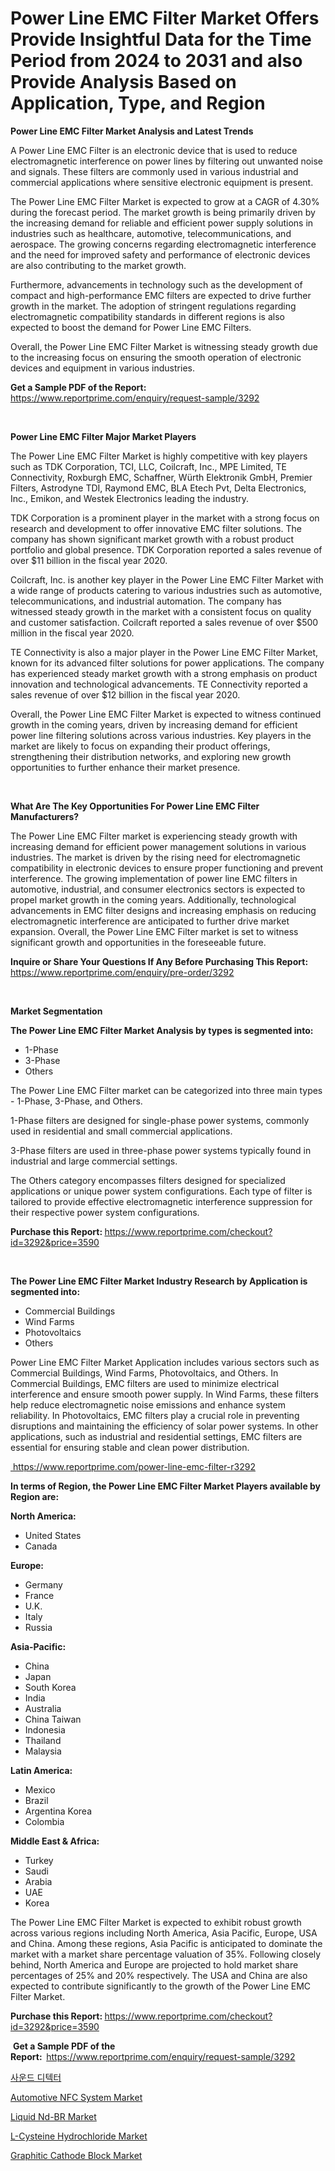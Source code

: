 <p><h1>Power Line EMC Filter Market Offers Provide Insightful Data for the Time Period from 2024 to 2031 and also Provide Analysis Based on Application, Type, and Region</h1></p><p><strong>Power Line EMC Filter Market Analysis and Latest Trends</strong></p>
<p><p>A Power Line EMC Filter is an electronic device that is used to reduce electromagnetic interference on power lines by filtering out unwanted noise and signals. These filters are commonly used in various industrial and commercial applications where sensitive electronic equipment is present.</p><p>The Power Line EMC Filter Market is expected to grow at a CAGR of 4.30% during the forecast period. The market growth is being primarily driven by the increasing demand for reliable and efficient power supply solutions in industries such as healthcare, automotive, telecommunications, and aerospace. The growing concerns regarding electromagnetic interference and the need for improved safety and performance of electronic devices are also contributing to the market growth.</p><p>Furthermore, advancements in technology such as the development of compact and high-performance EMC filters are expected to drive further growth in the market. The adoption of stringent regulations regarding electromagnetic compatibility standards in different regions is also expected to boost the demand for Power Line EMC Filters.</p><p>Overall, the Power Line EMC Filter Market is witnessing steady growth due to the increasing focus on ensuring the smooth operation of electronic devices and equipment in various industries.</p></p>
<p><strong>Get a Sample PDF of the Report:&nbsp;</strong> <a href="https://www.reportprime.com/enquiry/request-sample/3292">https://www.reportprime.com/enquiry/request-sample/3292</a></p>
<p>&nbsp;</p>
<p><strong>Power Line EMC Filter Major Market Players</strong></p>
<p><p>The Power Line EMC Filter Market is highly competitive with key players such as TDK Corporation, TCI, LLC, Coilcraft, Inc., MPE Limited, TE Connectivity, Roxburgh EMC, Schaffner, Würth Elektronik GmbH, Premier Filters, Astrodyne TDI, Raymond EMC, BLA Etech Pvt, Delta Electronics, Inc., Emikon, and Westek Electronics leading the industry. </p><p>TDK Corporation is a prominent player in the market with a strong focus on research and development to offer innovative EMC filter solutions. The company has shown significant market growth with a robust product portfolio and global presence. TDK Corporation reported a sales revenue of over $11 billion in the fiscal year 2020.</p><p>Coilcraft, Inc. is another key player in the Power Line EMC Filter Market with a wide range of products catering to various industries such as automotive, telecommunications, and industrial automation. The company has witnessed steady growth in the market with a consistent focus on quality and customer satisfaction. Coilcraft reported a sales revenue of over $500 million in the fiscal year 2020.</p><p>TE Connectivity is also a major player in the Power Line EMC Filter Market, known for its advanced filter solutions for power applications. The company has experienced steady market growth with a strong emphasis on product innovation and technological advancements. TE Connectivity reported a sales revenue of over $12 billion in the fiscal year 2020.</p><p>Overall, the Power Line EMC Filter Market is expected to witness continued growth in the coming years, driven by increasing demand for efficient power line filtering solutions across various industries. Key players in the market are likely to focus on expanding their product offerings, strengthening their distribution networks, and exploring new growth opportunities to further enhance their market presence.</p></p>
<p>&nbsp;</p>
<p><strong>What Are The Key Opportunities For Power Line EMC Filter Manufacturers?</strong></p>
<p><p>The Power Line EMC Filter market is experiencing steady growth with increasing demand for efficient power management solutions in various industries. The market is driven by the rising need for electromagnetic compatibility in electronic devices to ensure proper functioning and prevent interference. The growing implementation of power line EMC filters in automotive, industrial, and consumer electronics sectors is expected to propel market growth in the coming years. Additionally, technological advancements in EMC filter designs and increasing emphasis on reducing electromagnetic interference are anticipated to further drive market expansion. Overall, the Power Line EMC Filter market is set to witness significant growth and opportunities in the foreseeable future.</p></p>
<p><strong>Inquire or Share Your Questions If Any Before Purchasing This Report:</strong> <a href="https://www.reportprime.com/enquiry/pre-order/3292">https://www.reportprime.com/enquiry/pre-order/3292</a></p>
<p>&nbsp;</p>
<p><strong>Market Segmentation</strong></p>
<p><strong>The Power Line EMC Filter Market Analysis by types is segmented into:</strong></p>
<p><ul><li>1-Phase</li><li>3-Phase</li><li>Others</li></ul></p>
<p><p>The Power Line EMC Filter market can be categorized into three main types - 1-Phase, 3-Phase, and Others.  </p><p>1-Phase filters are designed for single-phase power systems, commonly used in residential and small commercial applications.  </p><p>3-Phase filters are used in three-phase power systems typically found in industrial and large commercial settings.  </p><p>The Others category encompasses filters designed for specialized applications or unique power system configurations. Each type of filter is tailored to provide effective electromagnetic interference suppression for their respective power system configurations.</p></p>
<p><strong>Purchase this Report:&nbsp;</strong><a href="https://www.reportprime.com/checkout?id=3292&price=3590">https://www.reportprime.com/checkout?id=3292&price=3590</a></p>
<p>&nbsp;</p>
<p><strong>The Power Line EMC Filter Market Industry Research by Application is segmented into:</strong></p>
<p><ul><li>Commercial Buildings</li><li>Wind Farms</li><li>Photovoltaics</li><li>Others</li></ul></p>
<p><p>Power Line EMC Filter Market Application includes various sectors such as Commercial Buildings, Wind Farms, Photovoltaics, and Others. In Commercial Buildings, EMC filters are used to minimize electrical interference and ensure smooth power supply. In Wind Farms, these filters help reduce electromagnetic noise emissions and enhance system reliability. In Photovoltaics, EMC filters play a crucial role in preventing disruptions and maintaining the efficiency of solar power systems. In other applications, such as industrial and residential settings, EMC filters are essential for ensuring stable and clean power distribution.</p></p>
<p><a href="https://www.reportprime.com/power-line-emc-filter-r3292">&nbsp;https://www.reportprime.com/power-line-emc-filter-r3292</a></p>
<p><strong>In terms of Region, the Power Line EMC Filter Market Players available by Region are:</strong></p>
<p>
    <p> <strong> North America: </strong>
        <ul>
            <li>United States</li>
            <li>Canada</li>
        </ul>
        </p> 
    <p> <strong> Europe: </strong>
        <ul>
            <li>Germany</li>
            <li>France</li>
            <li>U.K.</li>
            <li>Italy</li>
            <li>Russia</li>
        </ul>
        </p> 
    <p> <strong> Asia-Pacific: </strong>
        <ul>
            <li>China</li>
            <li>Japan</li>
            <li>South Korea</li>
            <li>India</li>
            <li>Australia</li>
            <li>China Taiwan</li>
            <li>Indonesia</li>
            <li>Thailand</li>
            <li>Malaysia</li>
        </ul>
        </p> 
    <p> <strong> Latin America: </strong>
        <ul>
            <li>Mexico</li>
            <li>Brazil</li>
            <li>Argentina Korea</li>
            <li>Colombia</li>
        </ul>
        </p> 
    <p> <strong> Middle East & Africa: </strong>
        <ul>
            <li>Turkey</li>
            <li>Saudi</li>
            <li>Arabia</li>
            <li>UAE</li>
            <li>Korea</li>
        </ul>
    </p>
    </p>
<p><p>The Power Line EMC Filter Market is expected to exhibit robust growth across various regions including North America, Asia Pacific, Europe, USA and China. Among these regions, Asia Pacific is anticipated to dominate the market with a market share percentage valuation of 35%. Following closely behind, North America and Europe are projected to hold market share percentages of 25% and 20% respectively. The USA and China are also expected to contribute significantly to the growth of the Power Line EMC Filter Market.</p></p>
<p><strong>Purchase this Report: </strong><a href="https://www.reportprime.com/checkout?id=3292&price=3590">https://www.reportprime.com/checkout?id=3292&price=3590</a></p>
<p>&nbsp;<strong>Get a Sample PDF of the Report:&nbsp;&nbsp;</strong><a href="https://www.reportprime.com/enquiry/request-sample/3292">https://www.reportprime.com/enquiry/request-sample/3292</a></p>
<p><strong></strong></p>
<p><p><a href="https://github.com/muchswr/Market-Research-Report-List-1/blob/main/388463438114.md">사운드 디텍터</a></p><p><a href="https://github.com/goodweq44/Market-Research-Report-List-1/blob/main/automotive-nfc-system-market.md">Automotive NFC System Market</a></p><p><a href="https://www.linkedin.com/pulse/liquid-nd-br-market-segmentation-geographical-regions-forcast-ngibc">Liquid Nd-BR Market</a></p><p><a href="https://www.linkedin.com/pulse/l-cysteine-hydrochloride-market-size-share-analysis-growth-rm9cc">L-Cysteine Hydrochloride Market</a></p><p><a href="https://github.com/MaraKoelpin2023/Market-Research-Report-List-2/blob/main/graphitic-cathode-block-market.md">Graphitic Cathode Block Market</a></p></p>